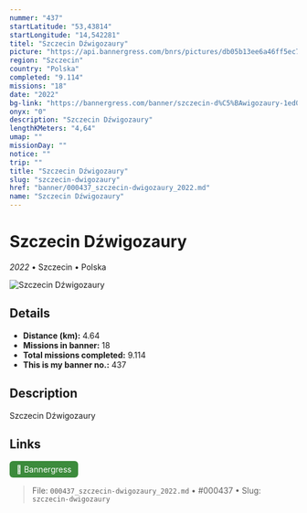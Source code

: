 ```yaml
---
nummer: "437"
startLatitude: "53,43814"
startLongitude: "14,542281"
titel: "Szczecin Dźwigozaury"
picture: "https://api.bannergress.com/bnrs/pictures/db05b13ee6a46ff5ec7d822b6747bb6c"
region: "Szczecin"
country: "Polska"
completed: "9.114"
missions: "18"
date: "2022"
bg-link: "https://bannergress.com/banner/szczecin-d%C5%BAwigozaury-1ed0"
onyx: "0"
description: "Szczecin Dźwigozaury"
lengthKMeters: "4,64"
umap: ""
missionDay: ""
notice: ""
trip: ""
title: "Szczecin Dźwigozaury"
slug: "szczecin-dwigozaury"
href: "banner/000437_szczecin-dwigozaury_2022.md"
name: "Szczecin Dźwigozaury"
---
```

# Szczecin Dźwigozaury

*2022* • Szczecin • Polska

![Szczecin Dźwigozaury](https://api.bannergress.com/bnrs/pictures/db05b13ee6a46ff5ec7d822b6747bb6c)



## Details
- **Distance (km):** 4.64
- **Missions in banner:** 18
- **Total missions completed:** 9.114
- **This is my banner no.:** 437



## Description
Szczecin Dźwigozaury



## Links
<a href="https://bannergress.com/banner/szczecin-d%C5%BAwigozaury-1ed0" target="_blank" style="display:inline-block;margin-right:8px;padding:6px 12px;background:#3c8b3c;color:#fff;text-decoration:none;border-radius:6px;">🔗 Bannergress</a>



> File: `000437_szczecin-dwigozaury_2022.md`
> • #000437
> • Slug: `szczecin-dwigozaury`
